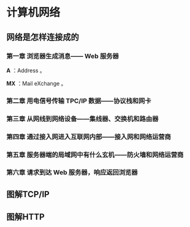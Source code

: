 # 计算机网络

## 网络是怎样连接成的

### 第一章 浏览器生成消息—— Web 服务器

**A** ：Address 。

**MX** ：Mail eXchange 。

### 第二章 用电信号传输 TPC/IP 数据——协议栈和网卡



### 第三章 从网线到网络设备——集线器、交换机和路由器



### 第四章 通过接入网进入互联网内部——接入网和网络运营商



### 第五章 服务器端的局域网中有什么玄机——防火墙和网络运营商



### 第六章 请求到达 Web 服务器，响应返回浏览器



## 图解TCP/IP



## 图解HTTP

